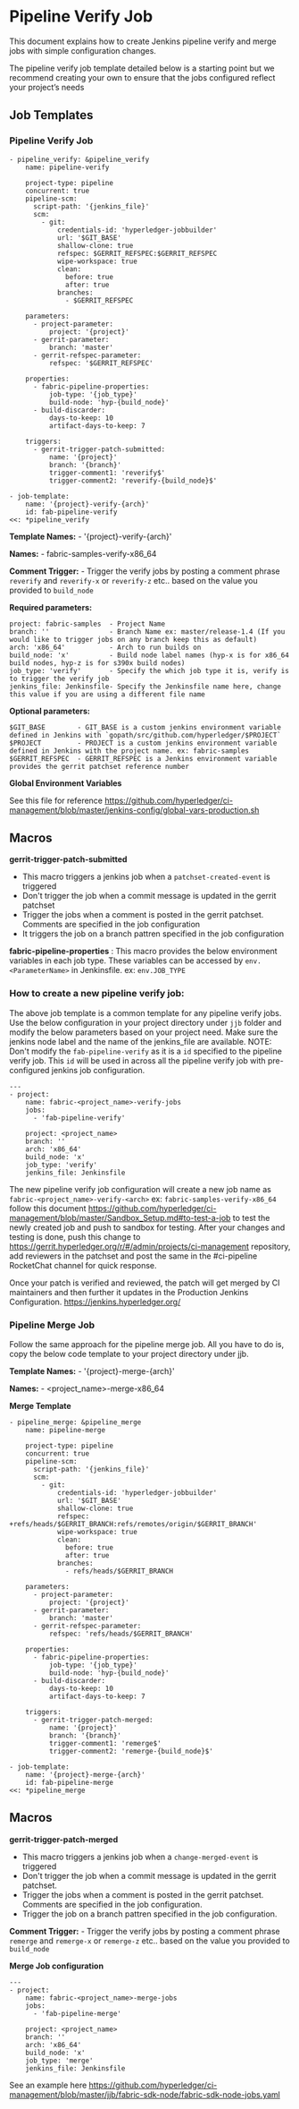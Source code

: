 # Pipeline Verify Job

This document explains how to create Jenkins pipeline verify and merge jobs with simple configuration changes.

The pipeline verify job template detailed below is a starting point but we recommend creating your own to ensure that the jobs configured reflect your project’s needs

## Job Templates

### Pipeline Verify Job

```
- pipeline_verify: &pipeline_verify
    name: pipeline-verify

    project-type: pipeline
    concurrent: true
    pipeline-scm:
      script-path: '{jenkins_file}'
      scm:
        - git:
            credentials-id: 'hyperledger-jobbuilder'
            url: '$GIT_BASE'
            shallow-clone: true
            refspec: $GERRIT_REFSPEC:$GERRIT_REFSPEC
            wipe-workspace: true
            clean:
              before: true
              after: true
            branches:
              - $GERRIT_REFSPEC

    parameters:
      - project-parameter:
          project: '{project}'
      - gerrit-parameter:
          branch: 'master'
      - gerrit-refspec-parameter:
          refspec: '$GERRIT_REFSPEC'

    properties:
      - fabric-pipeline-properties:
          job-type: '{job_type}'
          build-node: 'hyp-{build_node}'
      - build-discarder:
          days-to-keep: 10
          artifact-days-to-keep: 7

    triggers:
      - gerrit-trigger-patch-submitted:
          name: '{project}'
          branch: '{branch}'
          trigger-comment1: 'reverify$'
          trigger-comment2: 'reverify-{build_node}$'

- job-template:
    name: '{project}-verify-{arch}'
    id: fab-pipeline-verify
<<: *pipeline_verify
```

**Template Names:**    - '{project}-verify-{arch}'

**Names:**             - fabric-samples-verify-x86_64

**Comment Trigger:**   - Trigger the verify jobs by posting a comment phrase `reverify` and `reverify-x` or `reverify-z` etc.. based on the value you provided to `build_node`

**Required parameters:**

    project: fabric-samples  - Project Name
    branch: ''               - Branch Name ex: master/release-1.4 (If you would like to trigger jobs on any branch keep this as default)
    arch: 'x86_64'           - Arch to run builds on
    build_node: 'x'          - Build node label names (hyp-x is for x86_64 build nodes, hyp-z is for s390x build nodes)
    job_type: 'verify'       - Specify the which job type it is, verify is to trigger the verify job
    jenkins_file: Jenkinsfile- Specify the Jenkinsfile name here, change this value if you are using a different file name 

**Optional parameters:**

    $GIT_BASE        - GIT_BASE is a custom jenkins environment variable defined in Jenkins with `gopath/src/github.com/hyperledger/$PROJECT`
    $PROJECT         - PROJECT is a custom jenkins environment variable defined in Jenkins with the project name. ex: fabric-samples
    $GERRIT_REFSPEC  - GERRIT_REFSPEC is a Jenkins environment variable provides the gerrit patchset reference number 

**Global Environment Variables**

See this file for reference https://github.com/hyperledger/ci-management/blob/master/jenkins-config/global-vars-production.sh
    
## Macros

**gerrit-trigger-patch-submitted**

  - This macro triggers a jenkins job when a `patchset-created-event` is triggered
  - Don't trigger the job when a commit message is updated in the gerrit patchset
  - Trigger the jobs when a comment is posted in the gerrit patchset. Comments are specified in the job configuration
  - It triggers the job on a branch pattren specified in the job configuration

**fabric-pipeline-properties** : This macro provides the below environment variables in each job type. These variables can be accessed by `env.<ParameterName>` in Jenkinsfile. ex: `env.JOB_TYPE`

### How to create a new pipeline verify job:

The above job template is a common template for any pipeline verify jobs. Use the below configuration in your project directory under `jjb` folder and modify the below parameters based on your project need. Make sure the jenkins node label and the name of the jenkins_file are available. NOTE: Don't modify the `fab-pipeline-verify` as it is a `id` specified to the pipeline verify job. This `id` will be used in across all the pipeline verify job with pre-configured jenkins job configuration.

```
---
- project:
    name: fabric-<project_name>-verify-jobs
    jobs:
      - 'fab-pipeline-verify'

    project: <project_name>
    branch: ''
    arch: 'x86_64'
    build_node: 'x'
    job_type: 'verify'
    jenkins_file: Jenkinsfile
```

The new pipeline verify job configuration will create a new job name as `fabric-<project_name>-verify-<arch>` ex: `fabric-samples-verify-x86_64` follow this document https://github.com/hyperledger/ci-management/blob/master/Sandbox_Setup.md#to-test-a-job to test the newly created job and push to sandbox for testing. After your changes and testing is done, push this change to https://gerrit.hyperledger.org/r/#/admin/projects/ci-management repository, add reviewers in the patchset and post the same in the #ci-pipeline RocketChat channel for quick response.

Once your patch is verified and reviewed, the patch will get merged by CI maintainers and then further it updates in the Production Jenkins Configuration. https://jenkins.hyperledger.org/

### Pipeline Merge Job

Follow the same approach for the pipeline merge job. All you have to do is, copy the below code template to your project directory under jjb.

**Template Names:**    - '{project}-merge-{arch}'

**Names:**             - <project_name>-merge-x86_64

**Merge Template**

```
- pipeline_merge: &pipeline_merge
    name: pipeline-merge

    project-type: pipeline
    concurrent: true
    pipeline-scm:
      script-path: '{jenkins_file}'
      scm:
        - git:
            credentials-id: 'hyperledger-jobbuilder'
            url: '$GIT_BASE'
            shallow-clone: true
            refspec: +refs/heads/$GERRIT_BRANCH:refs/remotes/origin/$GERRIT_BRANCH'
            wipe-workspace: true
            clean:
              before: true
              after: true
            branches:
              - refs/heads/$GERRIT_BRANCH

    parameters:
      - project-parameter:
          project: '{project}'
      - gerrit-parameter:
          branch: 'master'
      - gerrit-refspec-parameter:
          refspec: 'refs/heads/$GERRIT_BRANCH'

    properties:
      - fabric-pipeline-properties:
          job-type: '{job_type}'
          build-node: 'hyp-{build_node}'
      - build-discarder:
          days-to-keep: 10
          artifact-days-to-keep: 7

    triggers:
      - gerrit-trigger-patch-merged:
          name: '{project}'
          branch: '{branch}'
          trigger-comment1: 'remerge$'
          trigger-comment2: 'remerge-{build_node}$'

- job-template:
    name: '{project}-merge-{arch}'
    id: fab-pipeline-merge
<<: *pipeline_merge
```

## Macros

**gerrit-trigger-patch-merged**

  - This macro triggers a jenkins job when a `change-merged-event` is triggered
  - Don't trigger the job when a commit message is updated in the gerrit patchset.
  - Trigger the jobs when a comment is posted in the gerrit patchset. Comments are specified in the job configuration.
  - Trigger the job on a branch pattren specified in the job configuration.
  
 **Comment Trigger:**   - Trigger the verify jobs by posting a comment phrase `remerge` and `remerge-x` or `remerge-z` etc.. based on the value you provided to `build_node`

**Merge Job configuration**

```
---
- project:
    name: fabric-<project_name>-merge-jobs
    jobs:
      - 'fab-pipeline-merge'

    project: <project_name>
    branch: ''
    arch: 'x86_64'
    build_node: 'x'
    job_type: 'merge'
    jenkins_file: Jenkinsfile
```

See an example here https://github.com/hyperledger/ci-management/blob/master/jjb/fabric-sdk-node/fabric-sdk-node-jobs.yaml
